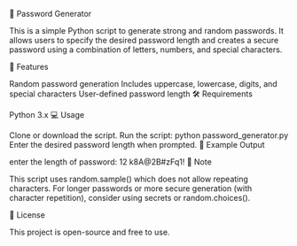 🔐 Password Generator

This is a simple Python script to generate strong and random passwords. It allows users to specify the desired password length and creates a secure password using a combination of letters, numbers, and special characters.

🚀 Features

Random password generation
Includes uppercase, lowercase, digits, and special characters
User-defined password length
🛠️ Requirements

Python 3.x
💻 Usage

Clone or download the script.
Run the script:
python password_generator.py
Enter the desired password length when prompted.
🧾 Example Output

enter the length of password: 12
k8A@2B#zFq1!
📌 Note

This script uses random.sample() which does not allow repeating characters. For longer passwords or more secure generation (with character repetition), consider using secrets or random.choices().

📄 License

This project is open-source and free to use.
